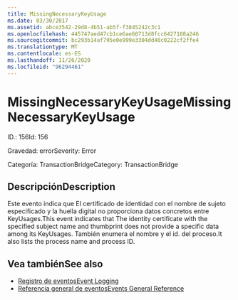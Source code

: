 ```yaml
---
title: MissingNecessaryKeyUsage
ms.date: 03/30/2017
ms.assetid: abce3542-29d8-4b51-ab5f-f3845242c3c1
ms.openlocfilehash: 445747aed47cb1ce6ae60713d8fcc6427188a246
ms.sourcegitcommit: bc293b14af795e0e999e3304dd40c0222cf2ffe4
ms.translationtype: MT
ms.contentlocale: es-ES
ms.lasthandoff: 11/26/2020
ms.locfileid: "96294461"
---
```

# <a name="missingnecessarykeyusage"></a><span data-ttu-id="61747-102">MissingNecessaryKeyUsage</span><span class="sxs-lookup"><span data-stu-id="61747-102">MissingNecessaryKeyUsage</span></span>

<span data-ttu-id="61747-103">ID.: 156</span><span class="sxs-lookup"><span data-stu-id="61747-103">Id: 156</span></span>  
  
 <span data-ttu-id="61747-104">Gravedad: error</span><span class="sxs-lookup"><span data-stu-id="61747-104">Severity: Error</span></span>  
  
 <span data-ttu-id="61747-105">Categoría: TransactionBridge</span><span class="sxs-lookup"><span data-stu-id="61747-105">Category: TransactionBridge</span></span>  
  
## <a name="description"></a><span data-ttu-id="61747-106">Descripción</span><span class="sxs-lookup"><span data-stu-id="61747-106">Description</span></span>  

 <span data-ttu-id="61747-107">Este evento indica que El certificado de identidad con el nombre de sujeto especificado y la huella digital no proporciona datos concretos entre KeyUsages.</span><span class="sxs-lookup"><span data-stu-id="61747-107">This event indicates that The identity certificate with the specified subject name and thumbprint does not provide a specific data among its KeyUsages.</span></span> <span data-ttu-id="61747-108">También enumera el nombre y el id. del proceso.</span><span class="sxs-lookup"><span data-stu-id="61747-108">It also lists the process name and process ID.</span></span>  
  
## <a name="see-also"></a><span data-ttu-id="61747-109">Vea también</span><span class="sxs-lookup"><span data-stu-id="61747-109">See also</span></span>

- [<span data-ttu-id="61747-110">Registro de eventos</span><span class="sxs-lookup"><span data-stu-id="61747-110">Event Logging</span></span>](index.md)
- [<span data-ttu-id="61747-111">Referencia general de eventos</span><span class="sxs-lookup"><span data-stu-id="61747-111">Events General Reference</span></span>](events-general-reference.md)
